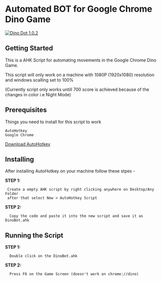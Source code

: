 # Automated BOT for Google Chrome Dino Game
<a href="https://i.giphy.com/media/RJwzJNDkZHofxB02CV/source"><img src="https://i.giphy.com/media/RJwzJNDkZHofxB02CV/source.gif" title="Dino Dot 1.0.2"/></a>

## Getting Started
This is a AHK Script for automating movements in the Google Chrome Dino Game. 

This script will only work on a machine with 1080P (1920x1080) resolution and windows scalling set to 100%

(Currently script only works untill 700 score is achieved because of the changes in color i.e Night Mode)
## Prerequisites
Things you need to install for this script to work
```
AutoHotkey
Google Chrome
```
[Download AutoHotkey](https://www.autohotkey.com/download/ahk-install.exe)
## Installing

After installing AutoHotkey on your machine follow these stpes -


 **STEP 1:**
 ```
  Create a empty AHK script by right clicking anywhere on Desktop/Any Folder 
  after that select New > AutoHotkey Script
```
**STEP 2:**
```
  Copy the code and paste it into the new script and save it as DinoBot.ahk
```

## Running the Script

**STEP 1:**
```
  Double click on the DinoBot.ahk 
 ```
**STEP 2:**
```
  Press F6 on the Game Screen (doesn't work on chrome://dino)
  ```


